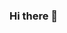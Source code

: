### Hi there 👋

<!--
**AI69IDH/AI69IDH** is a ✨ _special_ ✨ repository because its `README.md` (this file) appears on your GitHub profile.

Hi there!
My name is Aleksandr!

<picture>
 <source media="(prefers-color-scheme: dark)" srcset="[YOUR-DARKMODE-IMAGE](https://github.com/AI69IDH/AI69IDH/blob/main/1681734253021.JPEG)">
 <source media="(prefers-color-scheme: light)" srcset="[YOUR-LIGHTMODE-IMAGE](https://github.com/AI69IDH/AI69IDH/blob/main/1681734253021.JPEG)">
 <img alt="YOUR-ALT-TEXT" src="[YOUR-DEFAULT-IMAGE](https://github.com/AI69IDH/AI69IDH/blob/main/1681734253021.JPEG)">
</picture>

Here are some ideas to get you started:

- 🔭 I’m currently working on ...
- 🌱 I’m currently learning ...
- 👯 I’m looking to collaborate on ...
- 🤔 I’m looking for help with ...
- 💬 Ask me about ...
- 📫 How to reach me: ...
- 😄 Pronouns: ...
- ⚡ Fun fact: ...
-->

